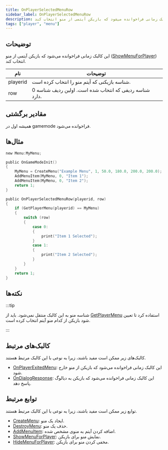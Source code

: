 ```yaml
---
title: OnPlayerSelectedMenuRow
sidebar_label: OnPlayerSelectedMenuRow
description: این کالبک زمانی فراخوانده می‌شود که بازیکن آیتمی از منو انتخاب کند (ShowMenuForPlayer).
tags: ["player", "menu"]
---
```


## توضیحات

این کالبک زمانی فراخوانده می‌شود که بازیکن آیتمی از منو ([ShowMenuForPlayer](../functions/ShowMenuForPlayer)) انتخاب کند.

| نام      | توضیحات                                                     |
| -------- | ----------------------------------------------------------- |
| playerid | شناسه بازیکنی که آیتم منو را انتخاب کرده است.                |
| row      | شناسه ردیفی که انتخاب شده است. اولین ردیف شناسه 0 دارد.    |

## مقادیر برگشتی

همیشه اول در gamemode فراخوانده می‌شود.

## مثال‌ها

```c
new Menu:MyMenu;

public OnGameModeInit()
{
    MyMenu = CreateMenu("Example Menu", 1, 50.0, 180.0, 200.0, 200.0);
    AddMenuItem(MyMenu, 0, "Item 1");
    AddMenuItem(MyMenu, 0, "Item 2");
    return 1;
}

public OnPlayerSelectedMenuRow(playerid, row)
{
    if (GetPlayerMenu(playerid) == MyMenu)
    {
        switch (row)
        {
            case 0:
            {
                print("Item 1 Selected");
            }
            case 1:
            {
                print("Item 2 Selected");
            }
        }
    }
    return 1;
}
```

## نکته‌ها

:::tip

شناسه منو به این کالبک منتقل نمی‌شود. باید از [GetPlayerMenu](../functions/GetPlayerMenu) استفاده کرد تا تعیین شود بازیکن از کدام منو آیتم انتخاب کرده است.

:::

## کالبک‌های مرتبط

کالبک‌های زیر ممکن است مفید باشند، زیرا به نوعی با این کالبک مرتبط هستند.

- [OnPlayerExitedMenu](OnPlayerExitedMenu): این کالبک زمانی فراخوانده می‌شود که بازیکن از منو خارج شود.
- [OnDialogResponse](OnDialogResponse): این کالبک زمانی فراخوانده می‌شود که بازیکن به دیالوگ پاسخ دهد.

## توابع مرتبط

توابع زیر ممکن است مفید باشند، زیرا به نوعی با این کالبک مرتبط هستند.

- [CreateMenu](../functions/CreateMenu): ایجاد یک منو.
- [DestroyMenu](../functions/DestroyMenu): حذف یک منو.
- [AddMenuItem](../functions/AddMenuItem): اضافه کردن آیتم به منوی مشخص شده.
- [ShowMenuForPlayer](../functions/ShowMenuForPlayer): نمایش منو برای بازیکن.
- [HideMenuForPlayer](../functions/HideMenuForPlayer): مخفی کردن منو برای بازیکن.